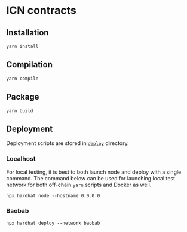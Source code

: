 # ICN contracts

## Installation

```shell
yarn install
```

## Compilation

```shell
yarn compile
```

## Package

```shell
yarn build
```

## Deployment

Deployment scripts are stored in [`deploy`](deploy) directory.

### Localhost

For local testing, it is best to both launch node and deploy with a single command.
The command below can be used for launching local test network for both off-chain `yarn` scripts and Docker as well.

```
npx hardhat node --hostname 0.0.0.0
```

### Baobab

```
npx hardhat deploy --network baobab
```
